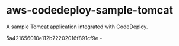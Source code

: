 # aws-codedeploy-sample-tomcat
A sample Tomcat application integrated with CodeDeploy. 


5a421656010e112b72202016f891cf9e  -
